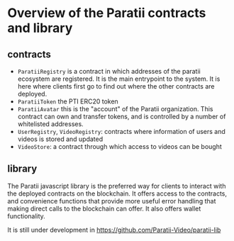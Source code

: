 # Overview of the Paratii contracts and library


## contracts

* `ParatiiRegistry` is a contract in which addresses of the paratii ecosystem are registered. It is the main entrypoint to the system. It is here where clients first go to find out where the other contracts are deployed.
* `ParatiiToken` the PTI ERC20 token
* `ParatiiAvatar` this is the "account" of the Paratii organization. This contract can own and transfer tokens, and is controlled by a number of whitelisted addresses.
* `UserRegistry`, `VideoRegistry`: contracts where information of users and videos is stored and updated
* `VideoStore`:  a contract through which access to videos can be bought


## library

The Paratii javascript library is the preferred way for clients to interact with the deployed contracts on the blockchain.  It offers access to the contracts, and convenience functions that provide more useful error handling that making direct calls to the blockchain can offer. It also offers wallet functionality.

It is still under development in https://github.com/Paratii-Video/paratii-lib
